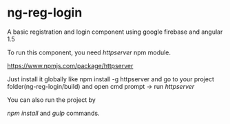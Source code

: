 # ng-reg-login
A basic registration and login component using google firebase and angular 1.5

To run this component, you need *httpserver* npm module.

https://www.npmjs.com/package/httpserver

Just install it globally like npm install -g httpserver and go to your project folder(ng-reg-login/build) and open cmd prompt -> run *httpserver*

You can also run the project by

*npm install* and *gulp* commands.

